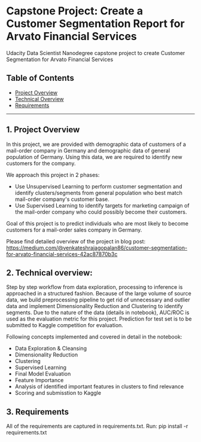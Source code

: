 
# Capstone Project: Create a Customer Segmentation Report for Arvato Financial Services
Udacity Data Scientist Nanodegree capstone project to create Customer Segmentation for Arvato Financial Services

## Table of Contents

- [Project Overview](#projectoverview)
- [Technical Overview](#technicaloverview)
- [Requirements](#requirements)



***

<a id='projectoverview'></a>

## 1. Project Overview

In this project, we are provided with demographic data of customers of a mail-order company in Germany and demographic data of general population of Germany. Using this data, we are required to identify new customers for the company.

We approach this project in 2 phases:
* Use Unsupervised Learning to perform customer segmentation and identify clusters/segments from general population who best match mail-order company's customer base.
* Use Supervised Learning to identify targets for marketing campaign of the mail-order company who could possibly become their customers.

Goal of this project is to predict individuals who are most likely to become customers for a mail-order sales company in Germany.

Please find detailed overview of the project in blog post: https://medium.com/@venkateshrajagopalan86/customer-segmentation-for-arvato-financial-services-42ac87870b3c

<a id='technicaloverview'></a>

## 2. Technical overview:

Step by step workflow from data exploration, processing to inference is approached in a structured fashion. Because of the large volume of source data, we build preprocessing pipeline  to get rid of unnecessary and outlier data and implement Dimensionality Reduction and Clustering to identify segments. Due to the nature of the data (details in notebook), AUC/ROC is used as the evaluation metric for this project. Prediction for test set is to be submitted to Kaggle competition for evaluation.

Following concepts implemented and covered in detail in the notebook: 
* Data Exploration & Cleansing
* Dimensionality Reduction
* Clustering
* Supervised Learning
* Final Model Evaluation
* Feature Importance
* Analysis of identified important features in clusters to find relevance
* Scoring and submisstion to Kaggle


## 3. Requirements

All of the requirements are captured in requirements.txt. 
Run: pip install -r requirements.txt



